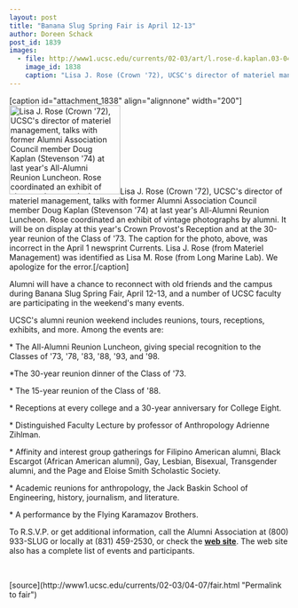 ```yaml
---
layout: post
title: "Banana Slug Spring Fair is April 12-13"
author: Doreen Schack
post_id: 1839
images:
  - file: http://www1.ucsc.edu/currents/02-03/art/l.rose-d.kaplan.03-04-07.JPG
    image_id: 1838
    caption: "Lisa J. Rose (Crown '72), UCSC's director of materiel management, talks with former Alumni Association Council member Doug Kaplan (Stevenson '74) at last year's All-Alumni Reunion Luncheon. Rose coordinated an exhibit of vintage photographs by alumni. It will be on display at this year's Crown Provost's Reception and at the 30-year reunion of the Class of '73. The caption for the photo, above, was incorrect in the April 1 newsprint Currents. Lisa J. Rose (from Materiel Management) was identified as Lisa M. Rose (from Long Marine Lab). We apologize for the error."
---
```


[caption id="attachment_1838" align="alignnone" width="200"]<a href="http://localhost/mysite/wp-content/uploads/2003/04/l.rose-d.kaplan.03-04-07.JPG"><img class="size-full wp-image-1838" src="http://localhost/mysite/wp-content/uploads/2003/04/l.rose-d.kaplan.03-04-07.JPG" alt="Lisa J. Rose (Crown '72), UCSC's director of materiel management, talks with former Alumni Association Council member Doug Kaplan (Stevenson '74) at last year's All-Alumni Reunion Luncheon. Rose coordinated an exhibit of vintage photographs by alumni. It will be on display at this year's Crown Provost's Reception and at the 30-year reunion of the Class of '73. The caption for the photo, above, was incorrect in the April 1 newsprint Currents. Lisa J. Rose (from Materiel Management) was identified as Lisa M. Rose (from Long Marine Lab). We apologize for the error." width="200" height="160" /></a>Lisa J. Rose (Crown '72), UCSC's director of materiel management, talks with former Alumni Association Council member Doug Kaplan (Stevenson '74) at last year's All-Alumni Reunion Luncheon. Rose coordinated an exhibit of vintage photographs by alumni. It will be on display at this year's Crown Provost's Reception and at the 30-year reunion of the Class of '73. The caption for the photo, above, was incorrect in the April 1 newsprint Currents. Lisa J. Rose (from Materiel Management) was identified as Lisa M. Rose (from Long Marine Lab). We apologize for the error.[/caption]
<p>
  Alumni will have a chance to reconnect with old friends and the campus during Banana Slug Spring Fair, April 12-13, and a number of UCSC faculty are participating in the weekend's many events.
</p>
<p>
  UCSC's alumni reunion weekend includes reunions, tours, receptions, exhibits, and more. Among the events are:
</p>
<p>
  * The All-Alumni Reunion Luncheon, giving special recognition to the Classes of '73, '78, '83, '88, '93, and '98.
</p>
<p>
  *The 30-year reunion dinner of the Class of '73.<br>
</p>
<p>
  * The 15-year reunion of the Class of '88.<br>
</p>
<p>
  * Receptions at every college and a 30-year anniversary for College Eight.<br>
</p>
<p>
  * Distinguished Faculty Lecture by professor of Anthropology Adrienne Zihlman.
</p>
<p>
  * Affinity and interest group gatherings for Filipino American alumni, Black Escargot (African American alumni), Gay, Lesbian, Bisexual, Transgender alumni, and the Page and Eloise Smith Scholastic Society.<br>
</p>
<p>
  * Academic reunions for anthropology, the Jack Baskin School of Engineering, history, journalism, and literature.<br>
</p>
<p>
  * A performance by the Flying Karamazov Brothers.<br>
</p>
<p>
  To R.S.V.P. or get additional information, call the Alumni Association at (800) 933-SLUG or locally at (831) 459-2530, or check the <b><a href="http://alumni.ucsc.edu/reunions/bssf_2003.htm">web site</a></b>. The web site also has a complete list of events and participants.<br>
</p>
<p>
  <br>

</p>
<p>

</p>
[source](http://www1.ucsc.edu/currents/02-03/04-07/fair.html "Permalink to fair")
